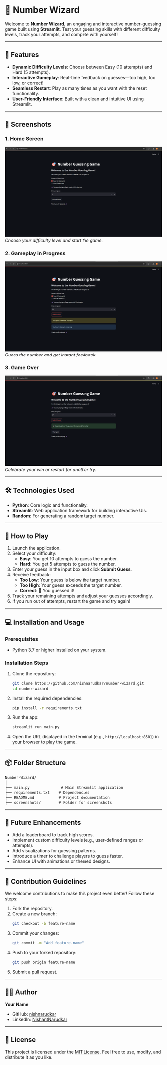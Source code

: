 # 🎯 Number Wizard

Welcome to **Number Wizard**, an engaging and interactive number-guessing game built using **Streamlit**. Test your guessing skills with different difficulty levels, track your attempts, and compete with yourself!

---

## 🚀 Features

- **Dynamic Difficulty Levels**: Choose between Easy (10 attempts) and Hard (5 attempts).
- **Interactive Gameplay**: Real-time feedback on guesses—too high, too low, or correct!
- **Seamless Restart**: Play as many times as you want with the reset functionality.
- **User-Friendly Interface**: Built with a clean and intuitive UI using Streamlit.

---

## 📸 Screenshots

### 1. Home Screen
![Home Screen](https://github.com/nishnarudkar/Number_wizard/blob/main/screenshots/home_screen.png)  
*Choose your difficulty level and start the game.*

### 2. Gameplay in Progress
![Gameplay](https://github.com/nishnarudkar/Number_wizard/blob/main/screenshots/gameplay_in_progress.png)  
*Guess the number and get instant feedback.*

### 3. Game Over
![Game Over](https://github.com/nishnarudkar/Number_wizard/blob/main/screenshots/gamewin.png)  
*Celebrate your win or restart for another try.*

---

## 🛠️ Technologies Used

- **Python**: Core logic and functionality.
- **Streamlit**: Web application framework for building interactive UIs.
- **Random**: For generating a random target number.

---

## 📖 How to Play

1. Launch the application.
2. Select your difficulty:
   - **Easy**: You get 10 attempts to guess the number.
   - **Hard**: You get 5 attempts to guess the number.
3. Enter your guess in the input box and click **Submit Guess**.
4. Receive feedback:
   - **Too Low**: Your guess is below the target number.
   - **Too High**: Your guess exceeds the target number.
   - **Correct**: 🎉 You guessed it!
5. Track your remaining attempts and adjust your guesses accordingly.
6. If you run out of attempts, restart the game and try again!

---

## 💻 Installation and Usage

### Prerequisites

- Python 3.7 or higher installed on your system.

### Installation Steps

1. Clone the repository:
   ```bash
   git clone https://github.com/nishnarudkar/number-wizard.git
   cd number-wizard
   ```
2. Install the required dependencies:
   ```bash
   pip install -r requirements.txt
   ```

3. Run the app:
   ```bash
   streamlit run main.py
   ```

4. Open the URL displayed in the terminal (e.g., `http://localhost:8501`) in your browser to play the game.

---

## 📦 Folder Structure

```
Number-Wizard/
│
├── main.py              # Main Streamlit application
├── requirements.txt    # Dependencies
├── README.md           # Project documentation
├── screenshots/        # Folder for screenshots
```

---

## 🌟 Future Enhancements

- Add a leaderboard to track high scores.
- Implement custom difficulty levels (e.g., user-defined ranges or attempts).
- Add visualizations for guessing patterns.
- Introduce a timer to challenge players to guess faster.
- Enhance UI with animations or themed designs.

---

## 🤝 Contribution Guidelines

We welcome contributions to make this project even better! Follow these steps:

1. Fork the repository.
2. Create a new branch:
   ```bash
   git checkout -b feature-name
   ```
3. Commit your changes:
   ```bash
   git commit -m "Add feature-name"
   ```
4. Push to your forked repository:
   ```bash
   git push origin feature-name
   ```
5. Submit a pull request.

---

## 🧑‍💻 Author

**Your Name**  
- GitHub: [nishnarudkar](https://github.com/nishnarudkar)  
- LinkedIn: [NishantNarudkar](https://www.linkedin.com/in/nishant-narudkar-1b5225238/)  

---

## 📜 License

This project is licensed under the [MIT License](LICENSE). Feel free to use, modify, and distribute it as you like.
